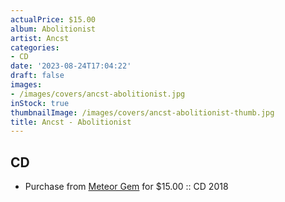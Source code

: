 ```yaml
---
actualPrice: $15.00
album: Abolitionist
artist: Ancst
categories:
- CD
date: '2023-08-24T17:04:22'
draft: false
images:
- /images/covers/ancst-abolitionist.jpg
inStock: true
thumbnailImage: /images/covers/ancst-abolitionist-thumb.jpg
title: Ancst - Abolitionist
---
```


## CD
* Purchase from [Meteor Gem](https://meteor-gem.com/products/ancst-abolitionist-cd) for $15.00 :: CD 2018
